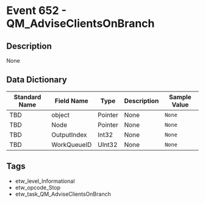 # Event 652 - QM_AdviseClientsOnBranch

## Description
None

## Data Dictionary
|Standard Name|Field Name|Type|Description|Sample Value|
|---|---|---|---|---|
|TBD|object|Pointer|None|`None`|
|TBD|Node|Pointer|None|`None`|
|TBD|OutputIndex|Int32|None|`None`|
|TBD|WorkQueueID|UInt32|None|`None`|

## Tags
* etw_level_Informational
* etw_opcode_Stop
* etw_task_QM_AdviseClientsOnBranch